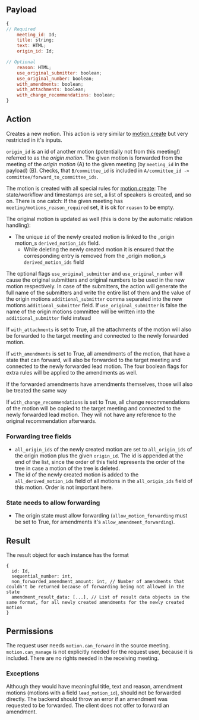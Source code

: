 ## Payload
```js
{
// Required
    meeting_id: Id;
    title: string;
    text: HTML;
    origin_id: Id;

// Optional
    reason: HTML;
    use_original_submitter: boolean;
    use_original_number: boolean;
    with_amendments: boolean;
    with_attachments: boolean;
    with_change_recommendations: boolean;
}
```

## Action
Creates a new motion. This action is very similar to [motion.create](motion.create.md) but very restricted in it's inputs.

`origin_id` is an id of another motion (potentially not from this meeting!) referred to as the _origin motion_. The given motion is forwarded from the meeting of the _origin motion_ (A) to the given meeting (by `meeting_id` in the payload) (B). Checks, that `B/committee_id` is included in `A/committee_id -> committee/forward_to_committee_ids`.

The motion is created with all special rules for [motion.create](motion.create.md): The state/workflow and
timestamps are set, a list of speakers is created, and so on. There is one catch: If
the given meeting has `meeting/motions_reason_required` set, it is ok for `reason` to be empty.

The original motion is updated as well (this is done by the automatic relation handling):
* The unique `id` of the newly created motion is linked to the _origin motion_s `derived_motion_ids` field.
  * While deleting the newly created motion it is ensured that the corresponding entry is removed from the _origin motion_s `derived_motion_ids` field

The optional flags `use_original_submitter` and `use_original_number` will cause the original submitters and original numbers to be used in the new motion respectively. In case of the submitters, the action will generate the full name of the submitters and write the entire list of them and the value of the origin motions `additional_submitter` comma separated into the new motions `additional_submitter` field. If `use_original_submitter` is false the name of the origin motions committee will be written into the `additional_submitter` field instead

If `with_attachments` is set to True, all the attachments of the motion will also be forwarded to the target meeting and connected to the newly forwarded motion.

If `with_amendments` is set to True, all amendments of the motion, that have a state that can forward, will also be forwarded to the target meeting and connected to the newly forwarded lead motion.
The four boolean flags for extra rules will be applied to the amendments as well.

If the forwarded amendments have amendments themselves, those will also be treated the same way

If `with_change_recommendations` is set to True, all change recommendations of the motion will be copied to the target meeting and connected to the newly forwarded lead motion. They will not have any reference to the original recommendation afterwards.

### Forwarding tree fields

* `all_origin_ids` of the newly created motion are set to `all_origin_ids` of the origin motion plus the given `origin_id`. The id is appended at the end of the list, since the order of this field represents the order of the tree in case a motion of the tree is deleted.
* The id of the newly created motion is added to the `all_derived_motion_ids` field of all motions in the `all_origin_ids` field of this motion. Order is not important here.

### State needs to allow forwarding

* The origin state must allow forwarding (`allow_motion_forwarding` must be set to True, for amendments it's `allow_amendment_forwarding`).

## Result

The result object for each instance has the format
```
{
  id: Id,
  sequential_number: int,
  non_forwarded_amendment_amount: int, // Number of amendments that couldn't be returned because of forwarding being not allowed in the state
  amendment_result_data: [...], // List of result data objects in the same format, for all newly created amendments for the newly created motion
}
```

## Permissions
The request user needs `motion.can_forward` in the source meeting. `motion.can_manage` is not explicitly needed for the request user, because it is included. There are no rights needed in the receiving meeting.

### Exceptions

Although they would have meaningful title, text and reason, amendment motions (motions with a field `lead_motion_id`), should not be forwarded directly. The backend should throw an error if an amendment was requested to be forwarded.
The client does not offer to forward an amendment.
